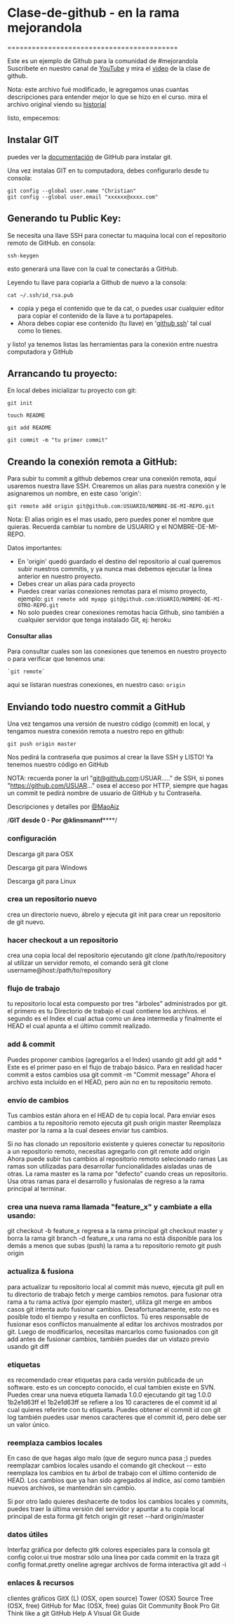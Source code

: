 # Clase-de-github - en la rama mejorandola
==========================================

Este es un ejemplo de Github para la comunidad de #mejorandola
Suscribete en nuestro canal de [YouTube](http://www.youtube.com/mejorandolaweb) y mira el [video](http://mejorando.la/videos/curso-de-introduccion-git-y-github/) de la clase de github.

Nota: este archivo fué modificado, le agregamos unas cuantas descripciones para entender mejor lo que se hizo en el curso.
mira el archivo original viendo su [historial](https://github.com/Mejorandola/clase-de-github/commits/master/README.md)

listo, empecemos:

## Instalar GIT
  puedes ver la [documentación](https://help.github.com/articles/set-up-git#platform-all) de GitHub para instalar git.

  Una vez instalas GIT en tu computadora, debes configurarlo desde tu consola:

    git config --global user.name "Christian"
    git config --global user.email "xxxxxx@xxxx.com"

## Generando tu Public Key:
  Se necesita una llave SSH para conectar tu maquina local con el repositorio remoto de GitHub.
  en consola:
  
    ssh-keygen

  esto generará una llave con la cual te conectarás a GitHub.
  
  Leyendo tu llave para copiarla a Github de nuevo a la consola:
  
    cat ~/.ssh/id_rsa.pub
  
  * copia y pega el contenido que te da cat, o puedes usar cualquier editor para copiar el contenido de la llave a tu portapapeles.
  * Ahora debes copiar ese contenido (tu llave) en '[github ssh](https://github.com/settings/ssh)' tal cual como lo tienes.
  
y listo! ya tenemos listas las herramientas para la conexión entre nuestra computadora y GitHub

## Arrancando tu proyecto:
  En local debes inicializar tu proyecto con git:
  
    git init

    touch README

    git add README

    git commit -m "tu primer commit"
    
## Creando la conexión remota a GitHub:
  Para subir tu commit a github debemos crear una conexión remota, aquí usaremos nuestra llave SSH.
  Crearemos un alias para nuestra conexión y le asignaremos un nombre, en este caso 'origin':
    
    git remote add origin git@github.com:USUARIO/NOMBRE-DE-MI-REPO.git
  
  Nota: El alias origin es el mas usado, pero puedes poner el nombre que quieras. Recuerda cambiar tu nombre de USUARIO y el NOMBRE-DE-MI-REPO.
  
  Datos importantes:
  * En 'origin' quedó guardado el destino del repositorio al cual queremos subir nuestros commitis, y ya nunca mas debemos ejecutar la linea anterior en nuestro proyecto.
  * Debes crear un alias para cada proyecto
  * Puedes crear varias conexiones remotas para el mismo proyecto, ejemplo: `git remote add myapp git@github.com:USUARIO/NOMBRE-DE-MI-OTRO-REPO.git` 
  * No solo puedes crear conexiones remotas hacia Github, sino también a cualquier servidor que tenga instalado Git, ej: heroku
  
  #### Consultar alias
  Para consultar cuales son las conexiones que tenemos en nuestro proyecto o para verificar que tenemos una:
  
    `git remote`
  
  aqui se listaran nuestras conexiones, en nuestro caso: `origin`
  
## Enviando todo nuestro commit a GitHub
  Una vez tengamos una versión de nuestro código (commit) en local, y tengamos nuestra conexión remota a nuestro repo en github:

    git push origin master

  Nos pedirá la contraseña que pusimos al crear la llave SSH y LISTO! Ya tenemos nuestro código en GitHub
  
  NOTA: recuerda poner la url "git@github.com:USUAR....." de SSH, si pones "https://github.com/USUAR..." osea el acceso por HTTP, siempre que hagas un commit te pedirá nombre de usuario de GitHub y tu Contraseña.

Descripciones y detalles por [@MaoAiz](https://twitter.com/#!/MaoAiz)


/************************************GIT desde 0 - Por @klinsmannf****************************************/

<h3>configuración</h3>
Descarga git para OSX

Descarga git para Windows

Descarga git para Linux

<h3>crea un repositorio nuevo</h3>
crea un directorio nuevo, ábrelo y ejecuta
git init
para crear un repositorio de git nuevo.

<h3>hacer checkout a un repositorio</h3>
crea una copia local del repositorio ejecutando
git clone /path/to/repository
al utilizar un servidor remoto, el comando será
git clone username@host:/path/to/repository

<h3>flujo de trabajo</h3>
tu repositorio local esta compuesto por tres "árboles" administrados por git. el primero es tu Directorio de trabajo el cual contiene los archivos. el segundo es el Index el cual actua como un área intermedia y finalmente el HEAD el cual apunta a el último commit realizado.


<h3>add & commit</h3>
Puedes proponer cambios (agregarlos a el Index) usando
git add <filename>
git add *
Este es el primer paso en el flujo de trabajo básico. Para en realidad hacer commit a estos cambios usa
git commit -m "Commit message"
Ahora el archivo esta incluído en el HEAD, pero aún no en tu repositorio remoto.

<h3>envío de cambios</h3>
Tus cambios están ahora en el HEAD de tu copia local. Para enviar esos cambios a tu repositorio remoto ejecuta 
git push origin master
Reemplaza master por la rama a la cual desees enviar tus cambios. 

Si no has clonado un repositorio existente y quieres conectar tu repositorio a un repositorio remoto, necesitas agregarlo con
git remote add origin <server>
Ahora puede subir tus cambios al repositorio remoto selecionado
ramas
Las ramas son utilizadas para desarrollar funcionalidades aisladas unas de otras. La rama master es la rama por "defecto" cuando creas un repositorio. Usa otras ramas para el desarrollo y fusionalas de regreso a la rama principal al terminar.


<h3>crea una nueva rama llamada "feature_x" y cambiate a ella usando:</h3>
git checkout -b feature_x
regresa a la rama principal
git checkout master
y borra la rama
git branch -d feature_x
una rama no está disponible para los demás a menos que subas (push) la rama a tu repositorio remoto
git push origin <branch>

<h3>actualiza & fusiona</h3>
para actualizar tu repositorio local al commit más nuevo, ejecuta 
git pull
en tu directorio de trabajo fetch y merge cambios remotos.
para fusionar otra rama a tu rama activa (por ejemplo master), utiliza
git merge <branch>
en ambos casos git intenta auto fusionar cambios. Desafortunadamente, esto no es posible todo el tiempo y resulta en conflictos. Tú eres responsable de fusionar esos conflictos manualmente al editar los archivos mostrados por git. Luego de modificarlos, necesitas marcarlos como fusionados con
git add <filename>
antes de fusionar cambios, también puedes dar un vistazo previo usando
git diff <source_branch> <target_branch>

<h3>etiquetas</h3>
es recomendado crear etiquetas para cada versión publicada de un software. esto es un concepto conocido, el cual tambien existe en SVN. Puedes crear una nueva etiqueta llamada 1.0.0 ejecutando
git tag 1.0.0 1b2e1d63ff
el 1b2e1d63ff se refiere a los 10 caracteres de el commit id al cual quieres referirte con tu etiqueta. Puedes obtener el commit id con 
git log
también puedes usar menos caracteres que el commit id, pero debe ser un valor único.

<h3>reemplaza cambios locales</h3>
En caso de que hagas algo malo (que de seguro nunca pasa ;) puedes reemplazar cambios locales usando el comando
git checkout -- <filename>
esto reemplaza los cambios en tu árbol de trabajo con el último contenido de HEAD. Los cambios que ya han sido agregados al índice, así como también nuevos archivos, se mantendrán sin cambio.

Si por otro lado quieres deshacerte de todos los cambios locales y commits, puedes traer la última versión del servidor y apuntar a tu copia local principal de esta forma
git fetch origin
git reset --hard origin/master

<h3>datos útiles</h3>
Interfaz gráfica por defecto
gitk
colores especiales para la consola
git config color.ui true
mostrar sólo una línea por cada commit en la traza
git config format.pretty oneline
agregar archivos de forma interactiva
git add -i

<h3>enlaces & recursos</h3>
clientes gráficos
GitX (L) (OSX, open source)
Tower (OSX)
Source Tree (OSX, free)
GitHub for Mac (OSX, free)
guías
Git Community Book
Pro Git
Think like a git
GitHub Help
A Visual Git Guide